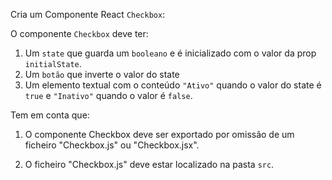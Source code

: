 Cria um Componente React `Checkbox`:

O componente `Checkbox` deve ter:

1. Um `state` que guarda um `booleano` e é inicializado com o valor da prop `initialState`.
2. Um `botão` que inverte o valor do state
3. Um elemento textual com o conteúdo `"Ativo"` quando o valor do state é `true` e `"Inativo"` quando o valor é `false`.

Tem em conta que:

1. O componente Checkbox deve ser exportado por omissão de um ficheiro "Checkbox.js" ou "Checkbox.jsx".

2. O ficheiro "Checkbox.js" deve estar localizado na pasta `src`.